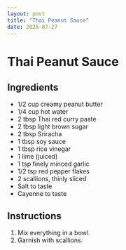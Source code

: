 ```yaml
---
layout: post
title: "Thai Peanut Sauce"
date: 2025-07-27
---
```


# Thai Peanut Sauce

## Ingredients
- 1/2 cup creamy peanut butter
- 1/4 cup hot water
- 2 tbsp Thai red curry paste
- 2 tbsp light brown sugar
- 2 tbsp Sriracha
- 1 tbsp soy sauce
- 1 tbsp rice vinegar
- 1 lime (juiced)
- 1 tsp finely minced garlic
- 1/2 tsp red pepper flakes
- 2 scallions, thinly sliced
- Salt to taste
- Cayenne to taste

## Instructions
1. Mix everything in a bowl.
2. Garnish with scallions.

